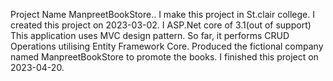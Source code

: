 Project Name ManpreetBookStore..
I make this project in St.clair college.
I created this project on 2023-03-02.
I ASP.Net core of 3.1(out of support)
This  application uses MVC design pattern. So far, it performs CRUD Operations utilising Entity Framework Core.
Produced the fictional company named ManpreetBookStore to promote the books.
I finished this project on 2023-04-20.
